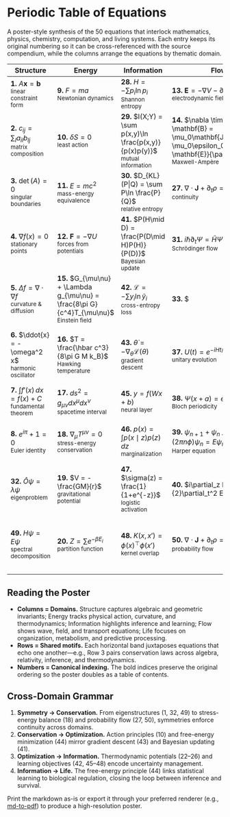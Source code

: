 # Periodic Table of Equations

A poster-style synthesis of the 50 equations that interlock mathematics, physics, chemistry, computation, and living systems. Each entry keeps its original numbering so it can be cross-referenced with the source compendium, while the columns arrange the equations by thematic domain.

| **Structure** | **Energy** | **Information** | **Flow** | **Life** |
| --- | --- | --- | --- | --- |
| **1.** $A\mathbf{x} = \mathbf{b}$<br><sub>linear constraint form</sub> | **9.** $F = ma$<br><sub>Newtonian dynamics</sub> | **28.** $H = -\sum p_i \ln p_i$<br><sub>Shannon entropy</sub> | **13.** $\mathbf{E} = -\nabla V - \partial\mathbf{A}/\partial t$<br><sub>electrodynamic field</sub> | **21.** $S = k_B \ln \Omega$<br><sub>Boltzmann counting</sub> |
| **2.** $c_{ij} = \sum_l a_{il}b_{lj}$<br><sub>matrix composition</sub> | **10.** $\delta S = 0$<br><sub>least action</sub> | **29.** $I(X;Y) = \sum p(x,y)\ln \frac{p(x,y)}{p(x)p(y)}$<br><sub>mutual information</sub> | **14.** $\nabla \times \mathbf{B} = \mu_0\mathbf{J} + \mu_0\epsilon_0\frac{\partial \mathbf{E}}{\partial t}$<br><sub>Maxwell-Ampère</sub> | **22.** $F = E - TS$<br><sub>Helmholtz landscape</sub> |
| **3.** $\det(A) = 0$<br><sub>singular boundaries</sub> | **11.** $E = mc^2$<br><sub>mass-energy equivalence</sub> | **30.** $D_{KL}(P\|Q) = \sum P\ln \frac{P}{Q}$<br><sub>relative entropy</sub> | **27.** $\nabla \cdot \mathbf{J} + \partial_t \rho = 0$<br><sub>continuity</sub> | **23.** $dU = TdS - PdV + \mu dN$<br><sub>first law</sub> |
| **4.** $\nabla f(x) = 0$<br><sub>stationary points</sub> | **12.** $\mathbf{F} = -\nabla U$<br><sub>forces from potentials</sub> | **41.** $P(H\mid D) = \frac{P(D\mid H)P(H)}{P(D)}$<br><sub>Bayesian update</sub> | **31.** $i\hbar\partial_t \Psi = \hat{H}\Psi$<br><sub>Schrödinger flow</sub> | **24.** $\Delta G = \Delta H - T\Delta S$<br><sub>chemical equilibrium</sub> |
| **5.** $\Delta f = \nabla \cdot \nabla f$<br><sub>curvature & diffusion</sub> | **15.** $G_{\mu\nu} + \Lambda g_{\mu\nu} = \frac{8\pi G}{c^4}T_{\mu\nu}$<br><sub>Einstein field</sub> | **42.** $\mathcal{L} = -\sum y_i \ln \hat{y}_i$<br><sub>cross-entropy loss</sub> | **33.** $|\Psi|^2 = \rho$<br><sub>Born rule</sub> | **25.** $\langle E \rangle = -\partial_\beta \ln Z$<br><sub>thermal expectation</sub> |
| **6.** $\ddot{x} = -\omega^2 x$<br><sub>harmonic oscillator</sub> | **16.** $T = \frac{\hbar c^3}{8\pi G M k_B}$<br><sub>Hawking temperature</sub> | **43.** $\dot{\theta} = -\nabla_\theta \mathcal{L}(\theta)$<br><sub>gradient descent</sub> | **37.** $U(t) = e^{-iHt/\hbar}$<br><sub>unitary evolution</sub> | **26.** $P_i = \frac{e^{-\beta E_i}}{Z}$<br><sub>canonical weights</sub> |
| **7.** $\int f'(x)\,dx = f(x) + C$<br><sub>fundamental theorem</sub> | **17.** $ds^2 = g_{\mu\nu}dx^\mu dx^\nu$<br><sub>spacetime interval</sub> | **45.** $y = f(Wx + b)$<br><sub>neural layer</sub> | **38.** $\Psi(x+a) = e^{ika}\Psi(x)$<br><sub>Bloch periodicity</sub> | **34.** $[x,p] = i\hbar$<br><sub>quantum structure</sub> |
| **8.** $e^{i\pi} + 1 = 0$<br><sub>Euler identity</sub> | **18.** $\nabla_\mu T^{\mu\nu} = 0$<br><sub>stress-energy conservation</sub> | **46.** $p(x) = \int p(x\mid z)p(z)\,dz$<br><sub>marginalization</sub> | **39.** $\psi_{n+1} + \psi_{n-1} + 2\cos(2\pi n\phi)\psi_n = E\psi_n$<br><sub>Harper equation</sub> | **35.** $\langle A \rangle = \langle \Psi | \hat{A} | \Psi \rangle$<br><sub>observable averages</sub> |
| **32.** $\hat{O}\psi = \lambda\psi$<br><sub>eigenproblem</sub> | **19.** $V = -\frac{GM}{r}$<br><sub>gravitational potential</sub> | **47.** $\sigma(z) = \frac{1}{1+e^{-z}}$<br><sub>logistic activation</sub> | **40.** $i\partial_z E + \tfrac{1}{2}\partial_t^2 E + \gamma|E|^2E = 0$<br><sub>nonlinear optics</sub> | **36.** $\rho = |\Psi\rangle\langle\Psi|$<br><sub>density operator</sub> |
| **49.** $H\psi = E\psi$<br><sub>spectral decomposition</sub> | **20.** $Z = \sum e^{-\beta E_i}$<br><sub>partition function</sub> | **48.** $K(x,x') = \phi(x)^\top \phi(x')$<br><sub>kernel overlap</sub> | **50.** $\nabla \cdot \mathbf{J} + \partial_t \rho = 0$<br><sub>probability flow</sub> | **44.** $\mathcal{F} = \mathbb{E}_q[\ln q(z) - \ln p(x,z)]$<br><sub>free-energy principle</sub> |

## Reading the Poster

* **Columns = Domains.** Structure captures algebraic and geometric invariants; Energy tracks physical action, curvature, and thermodynamics; Information highlights inference and learning; Flow shows wave, field, and transport equations; Life focuses on organization, metabolism, and predictive processing.
* **Rows = Shared motifs.** Each horizontal band juxtaposes equations that echo one another—e.g., Row 3 pairs conservation laws across algebra, relativity, inference, and thermodynamics.
* **Numbers = Canonical indexing.** The bold indices preserve the original ordering so the poster doubles as a table of contents.

## Cross-Domain Grammar

1. **Symmetry → Conservation.** From eigenstructures (1, 32, 49) to stress-energy balance (18) and probability flow (27, 50), symmetries enforce continuity across domains.
2. **Conservation → Optimization.** Action principles (10) and free-energy minimization (44) mirror gradient descent (43) and Bayesian updating (41).
3. **Optimization → Information.** Thermodynamic potentials (22–26) and learning objectives (42, 45–48) encode uncertainty management.
4. **Information → Life.** The free-energy principle (44) links statistical learning to biological regulation, closing the loop between inference and survival.

Print the markdown as-is or export it through your preferred renderer (e.g., [md-to-pdf](https://github.com/simonhaenisch/md-to-pdf)) to produce a high-resolution poster.
